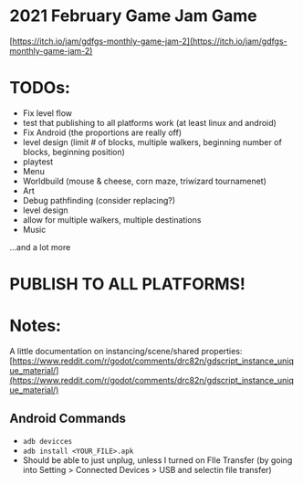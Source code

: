 # 2021 February Game Jam Game
[https://itch.io/jam/gdfgs-monthly-game-jam-2](https://itch.io/jam/gdfgs-monthly-game-jam-2)

# TODOs:
- Fix level flow
- test that publishing to all platforms work (at least linux and android)
- Fix Android (the proportions are really off)
- level design (limit # of blocks, multiple walkers, beginning number of blocks, beginning position)
- playtest
- Menu
- Worldbuild (mouse & cheese, corn maze, triwizard tournamenet)
- Art
- Debug pathfinding (consider replacing?)
- level design
- allow for multiple walkers, multiple destinations
- Music

...and a lot more

# PUBLISH TO ALL PLATFORMS!

# Notes:
 A little documentation on instancing/scene/shared properties: [https://www.reddit.com/r/godot/comments/drc82n/gdscript_instance_unique_material/](https://www.reddit.com/r/godot/comments/drc82n/gdscript_instance_unique_material/)

## Android Commands
- `adb devicces`
- `adb install <YOUR_FILE>.apk`
- Should be able to just unplug, unless I turned on FIle Transfer (by going into Setting > Connected Devices > USB and selectin file transfer)
